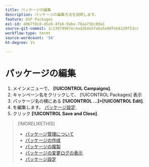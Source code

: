 ```yaml
---
title: パッケージの編集
description: パッケージの編集方法を説明します。
feature: DSP Packages
exl-id: 4067f8c8-d5a9-4fe6-9abe-78aa73bc00a1
source-git-commit: 1c13874967ec4ad264e5fa6a5e0dfeb6120f53cc
workflow-type: tm+mt
source-wordcount: '56'
ht-degree: 1%

---
```


# パッケージの編集

1. メインメニューで、 **[!UICONTROL Campaigns]**.
1. キャンペーン名をクリックして、 [!UICONTROL Packages] 表示
1. パッケージ名の横にある  **[!UICONTROL ...]>[!UICONTROL Edit]**.
1. を編集します。 [パッケージ設定](package-settings.md).
1. クリック **[!UICONTROL Save and Close]**.

>[!MORELIKETHIS]
>
>* [パッケージ管理について](package-about.md)
>* [パッケージの作成](package-create.md)
>* [パッケージの複製](package-duplicate.md)
>* [パッケージの変更ログの表示](package-change-log.md)
>* [パッケージ設定](package-settings.md)

